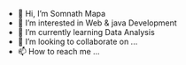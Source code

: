- 👋 Hi, I’m Somnath Mapa
- 👀 I’m interested in Web & java Development
- 🌱 I’m currently learning Data Analysis
- 💞️ I’m looking to collaborate on ...
- 📫 How to reach me ...

<!---
dSomnath is a ✨ special ✨ repository because its `README.md` (this file) appears on your GitHub profile.
You can click the Preview link to take a look at your changes.
--->
